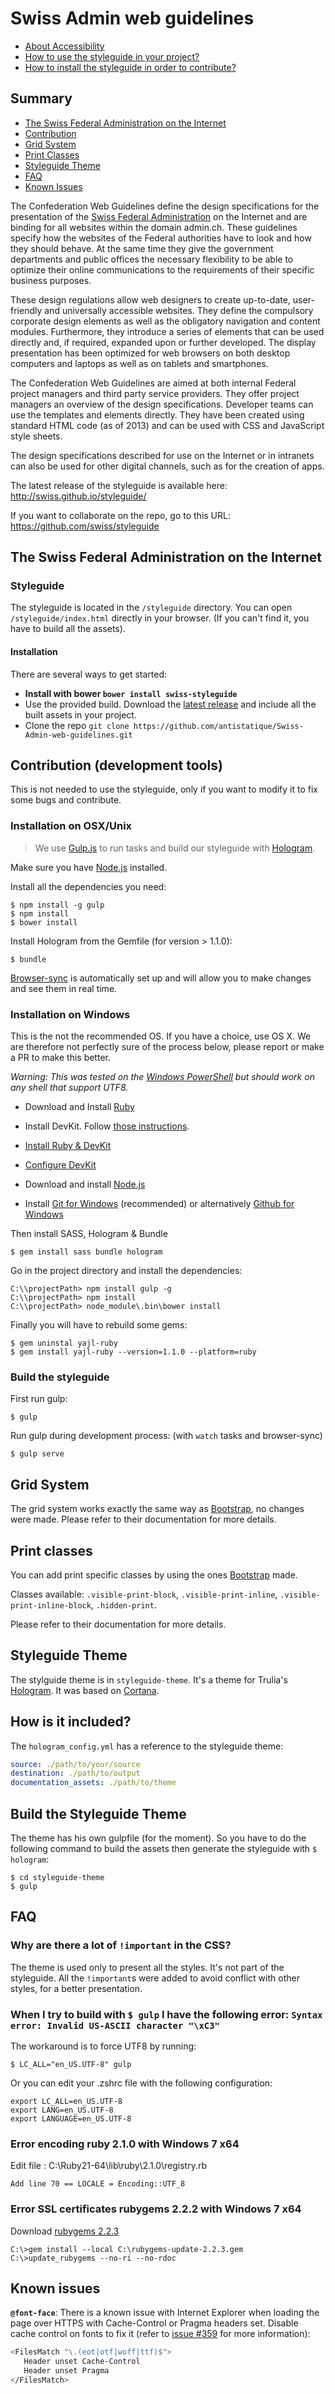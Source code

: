 Swiss Admin web guidelines
==========================

- [About Accessibility](Accessibility.md)
- [How to use the styleguide in your project?](HOWTO.md)
- [How to install the styleguide in order to contribute?](#installation-development-tools)


## Summary

- [The Swiss Federal Administration on the Internet](#the-swiss-federal-administration-on-the-internet)
- [Contribution](#contribution)
- [Grid System](#grid-system)
- [Print Classes](#print-classes)
- [Styleguide Theme](#styleguide-theme)
- [FAQ](#faq)
- [Known Issues](#known-issues)

The Confederation Web Guidelines define the design specifications for the presentation of the [Swiss Federal Administration](http://www.admin.ch) on the Internet and are binding for all websites within the domain admin.ch. These guidelines specify how the websites of the Federal authorities have to look and how they should behave. At the same time they give the government departments and public offices the necessary flexibility to be able to optimize their online communications to the requirements of their specific business purposes.

These design regulations allow web designers to create up-to-date, user-friendly and universally accessible websites. They define the compulsory corporate design elements as well as the obligatory navigation and content modules. Furthermore, they introduce a series of elements that can be used directly and, if required, expanded upon or further developed. The display presentation has been optimized for web browsers on both desktop computers and laptops as well as on tablets and smartphones.

The Confederation Web Guidelines are aimed at both internal Federal project managers and third party service providers. They offer project managers an overview of the design specifications. Developer teams can use the templates and elements directly. They have been created using standard HTML code (as of 2013) and can be used with CSS and JavaScript style sheets.

The design specifications described for use on the Internet or in intranets can also be used for other digital channels, such as for the creation of apps.


The latest release of the styleguide is available here: http://swiss.github.io/styleguide/

If you want to collaborate on the repo, go to this URL: https://github.com/swiss/styleguide


## The Swiss Federal Administration on the Internet

### Styleguide

The styleguide is located in the `/styleguide` directory. You can open `/styleguide/index.html` directly in your browser. (If you can't find it, you have to build all the assets).

#### Installation

There are several ways to get started:

  - **Install with bower `bower install swiss-styleguide`**
  - Use the provided build. Download the [latest release](https://github.com/antistatique/Swiss-Admin-web-guidelines/releases/latest) and include all the built assets in your project.
  - Clone the repo `git clone https://github.com/antistatique/Swiss-Admin-web-guidelines.git`


## Contribution (development tools)
This is not needed to use the styleguide, only if you want to modify it to fix some bugs and contribute.


### Installation on OSX/Unix

> We use [Gulp.js](http://gulpjs.com) to run tasks and build our styleguide with [Hologram](https://github.com/trulia/hologram).

Make sure you have [Node.js](http://nodejs.org) installed.


Install all the dependencies you need:

```shell
$ npm install -g gulp
$ npm install
$ bower install
```

Install Hologram from the Gemfile (for version > 1.1.0):

```shell
$ bundle
```

[Browser-sync](http://www.browsersync.io) is automatically set up and will allow you to make changes and see them in real time.

### Installation on Windows

This is the not the recommended OS. If you have a choice, use OS X. We are therefore not perfectly sure of the process below, please report or make a PR to make this better.

*Warning: This was tested on the [Windows PowerShell](﻿http://en.wikipedia.org/wiki/Windows_PowerShell) but should work on any shell that support UTF8.*

- Download and Install [Ruby](http://rubyinstaller.org)

- Install DevKit. Follow [those instructions](https://github.com/oneclick/rubyinstaller/wiki/Development-Kit).

- [Install Ruby & DevKit](http://rubyinstaller.org)

- [Configure DevKit](https://github.com/oneclick/rubyinstaller/wiki/Development-Kit)

- Download and install [Node.js](http://nodejs.org)

- Install [Git for Windows](http://msysgit.github.io/) (recommended) or alternatively [Github for Windows](https://windows.github.com)

Then install SASS, Hologram & Bundle

```shell
$ gem install sass bundle hologram
```


Go in the project directory and install the dependencies:

```
C:\\projectPath> npm install gulp -g
C:\\projectPath> npm install
C:\\projectPath> node_module\.bin\bower install
```

Finally you will have to rebuild some gems:

````shell
$ gem uninstal yajl-ruby
$ gem install yajl-ruby --version=1.1.0 --platform=ruby
````

### Build the styleguide

First run gulp:

```shell
$ gulp
```

Run gulp during development process: (with `watch` tasks and browser-sync)

```shell
$ gulp serve
```

## Grid System

The grid system works exactly the same way as [Bootstrap](http://getbootstrap.com/css/#grid), no changes were made. Please refer to their documentation for more details.

## Print classes

You can add print specific classes by using the ones [Bootstrap](http://getbootstrap.com/css/#responsive-utilities-print) made. 

Classes available: `.visible-print-block`, `.visible-print-inline`, `.visible-print-inline-block`, `.hidden-print`.

Please refer to their documentation for more details.

## Styleguide Theme

The stylguide theme is in `styleguide-theme`. It's a theme for Trulia's [Hologram](https://github.com/trulia/hologram).
It was based on [Cortana](https://github.com/Yago31/Cortana).

## How is it included?

The `hologram_config.yml` has a reference  to the styleguide theme:

```yaml
source: ./path/to/your/source
destination: ./path/to/output
documentation_assets: ./path/to/theme
```

## Build the Styleguide Theme

The theme has his own gulpfile (for the moment). So you have to do the following command to build the assets then generate the styleguide with `$ hologram`:

```shell
$ cd styleguide-theme
$ gulp
```

## FAQ

### Why are there a lot of `!important` in the CSS?

The theme is used only to present all the styles. It's not part of the styleguide. All the `!important`s were added to avoid conflict with other styles, for a better presentation.

### When I try to build with `$ gulp` I have the following error: `Syntax error: Invalid US-ASCII character "\xC3"`

The workaround is to force UTF8 by running:

```shell
$ LC_ALL="en_US.UTF-8" gulp
```

Or you can edit your .zshrc file with the following configuration:

````
export LC_ALL=en_US.UTF-8
export LANG=en_US.UTF-8
export LANGUAGE=en_US.UTF-8
````

### Error encoding ruby 2.1.0 with Windows 7 x64

Edit file : C:\Ruby21-64\lib\ruby\2.1.0\registry.rb

````
Add line 70 == LOCALE = Encoding::UTF_8
````

### Error SSL certificates rubygems 2.2.2 with Windows 7 x64

Download [rubygems 2.2.3](https://github.com/rubygems/rubygems/releases/tag/v2.2.3)

```shell
C:\>gem install --local C:\rubygems-update-2.2.3.gem
C:\>update_rubygems --no-ri --no-rdoc
```

## Known issues

**`@font-face`**: 
There is a known issue with Internet Explorer when loading the page over HTTPS with Cache-Control or Pragma headers set. Disable cache control on fonts to fix it (refer to [issue #359](https://github.com/swiss/styleguide/issues/359) for more information):

```bash
<FilesMatch "\.(eot|otf|woff|ttf)$">
   Header unset Cache-Control
   Header unset Pragma
</FilesMatch>
```

